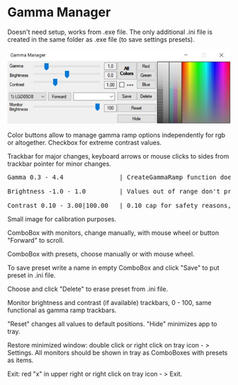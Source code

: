 # Gamma Manager

Doesn't need setup, works from .exe file. The only additional .ini file is created in the same folder as .exe file (to save settings presets).

![image](GammaManager.jpg?raw=true)

Color buttons allow to manage gamma ramp options independently for rgb or altogether.
Checkbox for extreme contrast values.

Trackbar for major changes, keyboard arrows or mouse clicks to sides from trackbar pointer for minor changes.

<pre>
Gamma 0.3 - 4.4               | CreateGammaRamp function doesn't work with lesser or bigger values<br />
Brightness -1.0 - 1.0         | Values out of range don't provide any effect<br />
Contrast 0.10 - 3.00|100.00   | 0.10 cap for safety reasons, first upper limit for practical use, second limit for memes
</pre>

Small image for calibration purposes.

ComboBox with monitors, change manually, with mouse wheel or button "Forward" to scroll.

ComboBox with presets, choose manually or with mouse wheel. 

To save preset write a name in empty ComboBox and click "Save" to put preset in .ini file. 

Choose and click "Delete" to erase preset from .ini file.

Monitor brightness and contrast (if available) trackbars, 0 - 100, same functional as gamma ramp trackbars.

"Reset" changes all values to default positions.
"Hide" minimizes app to tray.

Restore minimized window: double click or right click on tray icon - > Settings.
All monitors should be shown in tray as ComboBoxes with presets as items.

Exit: red "x" in upper right or right click on tray icon - > Exit.
